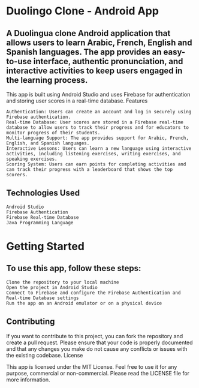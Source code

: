 # Duolingo Clone - Android App

## A Duolingua clone Android application that allows users to learn Arabic, French, English and Spanish languages. The app provides an easy-to-use interface, authentic pronunciation, and interactive activities to keep users engaged in the learning process.

This app is built using Android Studio and uses Firebase for authentication and storing user scores in a real-time database.
Features

    Authentication: Users can create an account and log in securely using Firebase authentication.
    Real-time Database: User scores are stored in a Firebase real-time database to allow users to track their progress and for educators to monitor progress of their students.
    Multi-language Support: The app provides support for Arabic, French, English, and Spanish languages.
    Interactive Lessons: Users can learn a new language using interactive activities, including listening exercises, writing exercises, and speaking exercises.
    Scoring System: Users can earn points for completing activities and can track their progress with a leaderboard that shows the top scorers.

## Technologies Used

    Android Studio
    Firebase Authentication
    Firebase Real-time Database
    Java Programming Language

# Getting Started

## To use this app, follow these steps:

    Clone the repository to your local machine
    Open the project in Android Studio
    Connect to Firebase and configure the Firebase Authentication and Real-time Database settings
    Run the app on an Android emulator or on a physical device

## Contributing

If you want to contribute to this project, you can fork the repository and create a pull request. Please ensure that your code is properly documented and that any changes you make do not cause any conflicts or issues with the existing codebase.
License

This app is licensed under the MIT License. Feel free to use it for any purpose, commercial or non-commercial. Please read the LICENSE file for more information.
